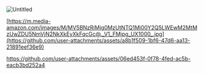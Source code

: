 ![Untitled](https://github.com/user-attachments/assets/fb9f5ffe-31e0-4122-a956-6e12b1eaaf85)


[https://m.media-amazon.com/images/M/MV5BNzRiMjg0MzUtNTQ1Mi00Y2Q5LWEwM2MtMzUwZDU5NmVjN2NkXkEyXkFqcGc@._V1_FMjpg_UX1000_.jpg](https://github.com/user-attachments/assets/a8b1f509-1bf6-47d6-aa13-21891eef36e9)

https://github.com/user-attachments/assets/06ed453f-0f78-4fed-ac5b-eacb3bd252a4
